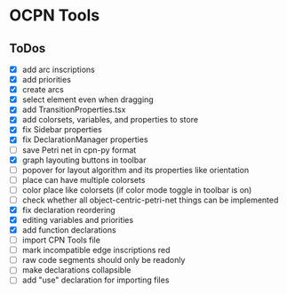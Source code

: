 # OCPN Tools

## ToDos

- [x] add arc inscriptions
- [x] add priorities
- [x] create arcs
- [x] select element even when dragging
- [x] add TransitionProperties.tsx
- [x] add colorsets, variables, and properties to store
- [x] fix Sidebar properties
- [x] fix DeclarationManager properties 
- [ ] save Petri net in cpn-py format
- [x] graph layouting buttons in toolbar
- [ ] popover for layout algorithm and its properties like orientation
- [ ] place can have multiple colorsets
- [ ] color place like colorsets (if color mode toggle in toolbar is on)
- [ ] check whether all object-centric-petri-net things can be implemented
- [x] fix declaration reordering
- [x] editing variables and priorities
- [x] add function declarations
- [ ] import CPN Tools file
- [ ] mark incompatible edge inscriptions red
- [ ] raw code segments should only be readonly
- [ ] make declarations collapsible
- [ ] add "use" declaration for importing files
